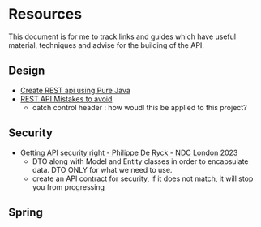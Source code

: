 # Resources

This document is for me to track links and guides which have useful material, techniques and advise for the building of the API.


## Design

- [Create REST api using Pure Java](https://www.boxuk.com/insight/creating-a-rest-api-quickly-using-pure-java/)
- [REST API Mistakes to avoid](https://www.youtube.com/watch?v=JxeTegu4dD8)
  - catch control header : how woudl this be applied to this project?

## Security

- [Getting API security right - Philippe De Ryck - NDC London 2023](https://www.youtube.com/watch?v=7UBm8QFTaq0)
  - DTO along with Model and Entity classes in order to encapsulate data. DTO ONLY for what we need to use.
  - create an API contract for security, if it does not match, it will stop you from progressing

## Spring

